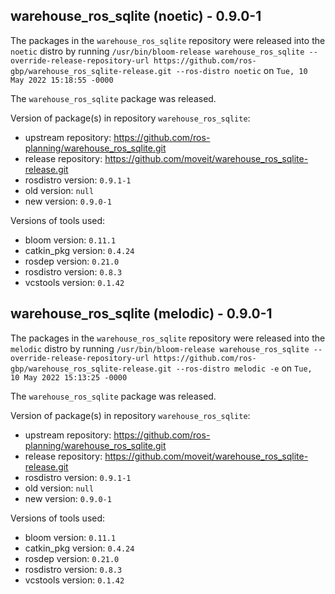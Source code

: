 ## warehouse_ros_sqlite (noetic) - 0.9.0-1

The packages in the `warehouse_ros_sqlite` repository were released into the `noetic` distro by running `/usr/bin/bloom-release warehouse_ros_sqlite --override-release-repository-url https://github.com/ros-gbp/warehouse_ros_sqlite-release.git --ros-distro noetic` on `Tue, 10 May 2022 15:18:55 -0000`

The `warehouse_ros_sqlite` package was released.

Version of package(s) in repository `warehouse_ros_sqlite`:

- upstream repository: https://github.com/ros-planning/warehouse_ros_sqlite.git
- release repository: https://github.com/moveit/warehouse_ros_sqlite-release.git
- rosdistro version: `0.9.1-1`
- old version: `null`
- new version: `0.9.0-1`

Versions of tools used:

- bloom version: `0.11.1`
- catkin_pkg version: `0.4.24`
- rosdep version: `0.21.0`
- rosdistro version: `0.8.3`
- vcstools version: `0.1.42`


## warehouse_ros_sqlite (melodic) - 0.9.0-1

The packages in the `warehouse_ros_sqlite` repository were released into the `melodic` distro by running `/usr/bin/bloom-release warehouse_ros_sqlite --override-release-repository-url https://github.com/ros-gbp/warehouse_ros_sqlite-release.git --ros-distro melodic -e` on `Tue, 10 May 2022 15:13:25 -0000`

The `warehouse_ros_sqlite` package was released.

Version of package(s) in repository `warehouse_ros_sqlite`:

- upstream repository: https://github.com/ros-planning/warehouse_ros_sqlite.git
- release repository: https://github.com/moveit/warehouse_ros_sqlite-release.git
- rosdistro version: `0.9.1-1`
- old version: `null`
- new version: `0.9.0-1`

Versions of tools used:

- bloom version: `0.11.1`
- catkin_pkg version: `0.4.24`
- rosdep version: `0.21.0`
- rosdistro version: `0.8.3`
- vcstools version: `0.1.42`



